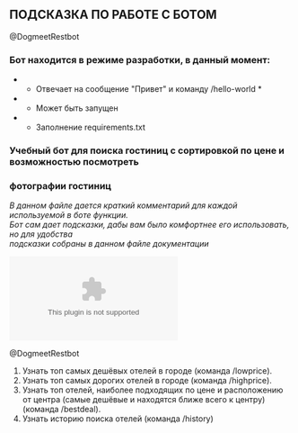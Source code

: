 ## **ПОДСКАЗКА ПО РАБОТЕ С БОТОМ**  
@DogmeetRestbot  

### Бот находится в режиме разработки, в данный момент:  
- * Отвечает на сообщение "Привет" и команду /hello-world *
- * Может быть запущен
- * Заполнение requirements.txt 


### Учебный бот для поиска гостиниц с сортировкой по цене и возможностью посмотреть  
### фотографии гостиниц

*В данном файле дается краткий комментарий для каждой используемой в боте функции.*  
*Бот сам дает подсказки, дабы вам было комфортнее его использовать, но для удобства*  
*подсказки собраны в данном файле документации*  

![](site.com "Заголовок изображения")

@DogmeetRestbot 

1. Узнать топ самых дешёвых отелей в городе (команда /lowprice).
2. Узнать топ самых дорогих отелей в городе (команда /highprice).
3. Узнать топ отелей, наиболее подходящих по цене и расположению от центра
(самые дешёвые и находятся ближе всего к центру) (команда /bestdeal).
4. Узнать историю поиска отелей (команда /history)
